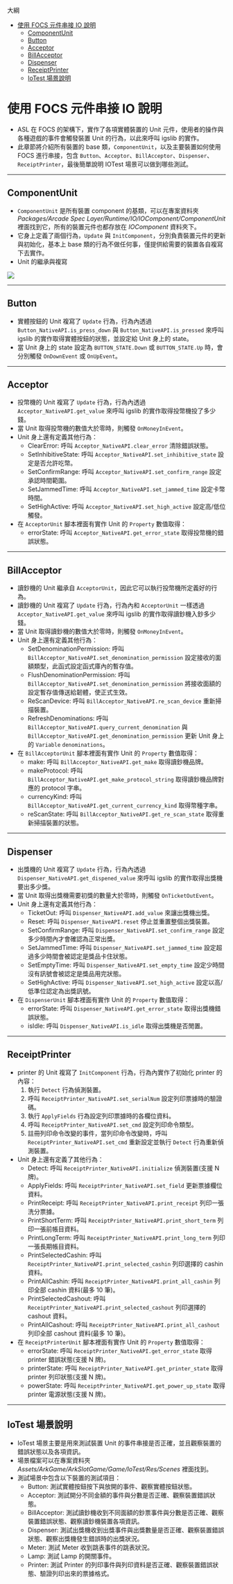 大綱
* [使用 FOCS 元件串接 IO 說明](#使用-focs-元件串接-io-說明)
    * [ComponentUnit](#componentunit)
    * [Button](#button)
    * [Acceptor](#acceptor)
    * [BillAcceptor](#billacceptor)
    * [Dispenser](#dispenser)
    * [ReceiptPrinter](#receiptprinter)
    * [IoTest 場景說明](#iotest-場景說明)

# 使用 FOCS 元件串接 IO 說明
* ASL 在 FOCS 的架構下，實作了各項實體裝置的 Unit 元件，使用者的操作與各種遊戲的事件會觸發裝置 Unit 的行為，以此來呼叫 igslib 的實作。
* 此章節將介紹所有裝置的 base 類，`ComponentUnit`，以及主要裝置如何使用 FOCS 進行串接，包含 `Button`、`Acceptor`、`BillAcceptor`、`Dispenser`、`ReceiptPrinter`，最後簡單說明 IOTest 場景可以做到哪些測試。

---
## ComponentUnit
* `ComponentUnit` 是所有裝置 component 的基類，可以在專案資料夾 *Packages/Arcade Spec Layer/Runtime/IO/IOComponent/ComponentUnit* 裡面找到它，所有的裝置元件也都存放在 *IOComponent* 資料夾下。
* 它身上定義了兩個行為，`Update` 與 `InitComponent`，分別負責裝置元件的更新與初始化，基本上 base 類的行為不做任何事，僅提供給需要的裝置各自複寫下去實作。
* Unit 的繼承與複寫

![](./Unit繼承與複寫.png)

---
## Button
* 實體按鈕的 Unit 複寫了 `Update` 行為，行為內透過 `Button_NativeAPI.is_press_down` 與 `Button_NativeAPI.is_pressed` 來呼叫 igslib 的實作取得實體按鈕的狀態，並設定給 Unit 身上的 state。
* 當 Unit 身上的 state 設定為 `BUTTON_STATE.Down` 或 `BUTTON_STATE.Up` 時，會分別觸發 `OnDownEvent` 或 `OnUpEvent`。

---
## Acceptor
* 投幣機的 Unit 複寫了 `Update` 行為，行為內透過 `Acceptor_NativeAPI.get_value` 來呼叫 igslib 的實作取得投幣機投了多少錢。
* 當 Unit 取得投幣機的數值大於零時，則觸發 `OnMoneyInEvent`。
* Unit 身上還有定義其他行為：
    * ClearError: 呼叫 `Acceptor_NativeAPI.clear_error` 清除錯誤狀態。
    * SetInhibitiveState: 呼叫 `Acceptor_NativeAPI.set_inhibitive_state` 設定是否允許吃幣。
    * SetConfirmRange: 呼叫 `Acceptor_NativeAPI.set_confirm_range` 設定承認時間範圍。
    * SetJammedTime: 呼叫 `Acceptor_NativeAPI.set_jammed_time` 設定卡幣時間。
    * SetHighActive: 呼叫 `Acceptor_NativeAPI.set_high_active` 設定高/低位觸發。
* 在 `AcceptorUnit` 腳本裡面有實作 Unit 的 `Property` 數值取得：
    * errorState: 呼叫 `Acceptor_NativeAPI.get_error_state` 取得投幣機的錯誤狀態。

---
## BillAcceptor
* 讀鈔機的 Unit 繼承自 `AcceptorUnit`，因此它可以執行投幣機所定義好的行為。
* 讀鈔機的 Unit 複寫了 `Update` 行為，行為內和 `AcceptorUnit` 一樣透過 `Acceptor_NativeAPI.get_value` 來呼叫 igslib 的實作取得讀鈔機入鈔多少錢。
* 當 Unit 取得讀鈔機的數值大於零時，則觸發 `OnMoneyInEvent`。
* Unit 身上還有定義其他行為：
    * SetDenominationPermission: 呼叫 `BillAcceptor_NativeAPI.set_denomination_permission` 設定接收的面額類型，此函式設定函式庫內的暫存值。
    * FlushDenominationPermission: 呼叫 `BillAcceptor_NativeAPI.set_denomination_permission` 將接收面額的設定暫存值傳送給韌體，使正式生效。
    * ReScanDevice: 呼叫 `BillAcceptor_NativeAPI.re_scan_device` 重新掃描裝置。
    * RefreshDenominations: 呼叫 `BillAcceptor_NativeAPI.query_current_denomination` 與 `BillAcceptor_NativeAPI.get_denomination_permission` 更新 Unit 身上的 `Variable` `denominations`。
* 在 `BillAcceptorUnit` 腳本裡面有實作 Unit 的 `Property` 數值取得：
    * make: 呼叫 `BillAcceptor_NativeAPI.get_make` 取得讀鈔機品牌。
    * makeProtocol: 呼叫 `BillAcceptor_NativeAPI.get_make_protocol_string` 取得讀鈔機品牌對應的 protocol 字串。
    * currencyKind: 呼叫 `BillAcceptor_NativeAPI.get_current_currency_kind` 取得幣種字串。
    * reScanState: 呼叫 `BillAcceptor_NativeAPI.get_re_scan_state` 取得重新掃描裝置的狀態。

---
## Dispenser
* 出獎機的 Unit 複寫了 `Update` 行為，行為內透過 `Dispenser_NativeAPI.get_dispened_value` 來呼叫 igslib 的實作取得出獎機要出多少獎。
* 當 Unit 取得出獎機需要初獎的數量大於零時，則觸發 `OnTicketOutEvent`。
* Unit 身上還有定義其他行為：
    * TicketOut: 呼叫 `Dispenser_NativeAPI.add_value` 來讓出獎機出獎。
    * Reset: 呼叫 `Dispenser_NativeAPI.reset` 停止並重置整個出獎裝置。
    * SetConfirmRange: 呼叫 `Dispenser_NativeAPI.set_confirm_range` 設定多少時間內才會確認為正常出獎。
    * SetJammedTime: 呼叫 `Dispenser_NativeAPI.set_jammed_time` 設定超過多少時間會被認定是獎品卡住狀態。
    * SetEmptyTime: 呼叫 `Dispenser_NativeAPI.set_empty_time` 設定少時間沒有訊號會被認定是獎品用完狀態。
    * SetHighActive: 呼叫 `Dispenser_NativeAPI.set_high_active` 設定以高/低準位認定為出獎訊號。
* 在 `DispenserUnit` 腳本裡面有實作 Unit 的 `Property` 數值取得：
    * errorState: 呼叫 `Dispenser_NativeAPI.get_error_state` 取得出獎機錯誤狀態。
    * isIdle: 呼叫 `Dispenser_NativeAPI.is_idle` 取得出獎機是否閒置。

---
## ReceiptPrinter
* printer 的 Unit 複寫了 `InitComponent` 行為，行為內實作了初始化 printer 的內容：
    1. 執行 `Detect` 行為偵測裝置。
    2. 呼叫 `ReceiptPrinter_NativeAPI.set_serialNum` 設定列印票據時的驗證碼。
    3. 執行 `ApplyFields` 行為設定列印票據時的各欄位資料。
    4. 呼叫 `ReceiptPrinter_NativeAPI.set_cmd` 設定列印命令類型。
    5. 註冊列印命令改變的事件，當列印命令改變時，呼叫 `ReceiptPrinter_NativeAPI.set_cmd` 重新設定並執行 `Detect` 行為重新偵測裝置。
* Unit 身上還有定義了其他行為：
    * Detect: 呼叫 `ReceiptPrinter_NativeAPI.initialize` 偵測裝置(支援 N 牌)。
    * ApplyFields: 呼叫 `ReceiptPrinter_NativeAPI.set_field` 更新票據欄位資料。
    * PrintReceipt: 呼叫 `ReceiptPrinter_NativeAPI.print_receipt` 列印一張洗分票據。
    * PrintShortTerm: 呼叫 `ReceiptPrinter_NativeAPI.print_short_term` 列印一張前帳目資料。
    * PrintLongTerm: 呼叫 `ReceiptPrinter_NativeAPI.print_long_term` 列印一張長期帳目資料。
    * PrintSelectedCashin: 呼叫 `ReceiptPrinter_NativeAPI.print_selected_cashin` 列印選擇的 cashin 資料。
    * PrintAllCashin: 呼叫 `ReceiptPrinter_NativeAPI.print_all_cashin` 列印全部 cashin 資料(最多 10 筆)。
    * PrintSelectedCashout: 呼叫 `ReceiptPrinter_NativeAPI.print_selected_cashout` 列印選擇的 cashout 資料。
    * PrintAllCashout: 呼叫 `ReceiptPrinter_NativeAPI.print_all_cashout` 列印全部 cashout 資料(最多 10 筆)。
* 在 `ReceiptPrinterUnit` 腳本裡面有實作 Unit 的 `Property` 數值取得：
    * errorState: 呼叫 `ReceiptPrinter_NativeAPI.get_error_state` 取得 printer 錯誤狀態(支援 N 牌)。
    * printerState: 呼叫 `ReceiptPrinter_NativeAPI.get_printer_state` 取得 printer 列印狀態(支援 N 牌)。
    * powerState: 呼叫 `ReceiptPrinter_NativeAPI.get_power_up_state` 取得 printer 電源狀態(支援 N 牌)。

---
## IoTest 場景說明
* IoTest 場景主要是用來測試裝置 Unit 的事件串接是否正確，並且觀察裝置的錯誤狀態以及各項資訊。
* 場景檔案可以在專案資料夾 *Assets/ArkGame/ArkSlotGame/Game/IoTest/Res/Scenes* 裡面找到。
* 測試場景中包含以下裝置的測試項目：
    * Button: 測試實體按鈕按下與放開的事件、觀察實體按鈕狀態。
    * Acceptor: 測試開分不同金額的事件與分數是否正確、觀察裝置錯誤狀態。
    * BillAcceptor: 測試讀鈔機收到不同面額的鈔票事件與分數是否正確、觀察裝置錯誤狀態、觀察讀鈔機裝置各項資訊。
    * Dispenser: 測試出獎機收到出獎事件與出獎數量是否正確、觀察裝置錯誤狀態、觀察出獎機發生錯誤時的出獎狀況。
    * Meter: 測試 Meter 收到跳表事件的跳表狀況。
    * Lamp: 測試 Lamp 的開關事件。
    * Printer: 測試 Printer 的列印事件與列印資料是否正確、觀察裝置錯誤狀態、驗證列印出來的票據格式。
